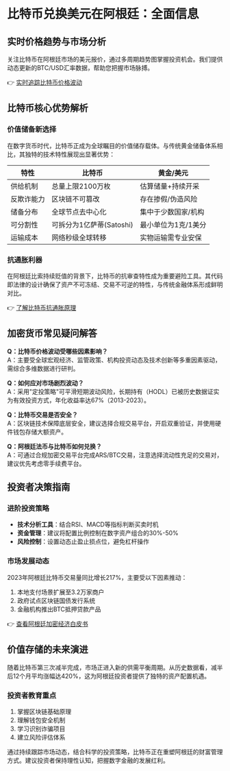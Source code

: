 # 比特币兑换美元在阿根廷：全面信息

## 实时价格趋势与市场分析

关注比特币在阿根廷市场的美元报价，通过多周期趋势图掌握投资机会。我们提供动态更新的BTC/USD汇率数据，帮助您把握市场脉搏。

👉 [实时追踪比特币价格波动](https://bit.ly/okx_welcome)

## 比特币核心优势解析

### 价值储备新选择
在数字货币时代，比特币正成为全球瞩目的价值储存载体。与传统黄金储备体系相比，其独特的技术特性展现出显著优势：

| 特性        | 比特币                  | 黄金/美元               |
|-------------|-------------------------|-------------------------|
| 供给机制    | 总量上限2100万枚        | 估算储量+持续开采       |
| 反欺诈能力  | 区块链不可篡改          | 存在掺假/伪造风险       |
| 储备分布    | 全球节点去中心化        | 集中于少数国家/机构     |
| 可分割性    | 可拆分为1亿萨蒂(Satoshi)| 最小单位为1克/1美分     |
| 运输成本    | 网络秒级全球转移        | 实物运输需专业安保      |

### 抗通胀利器
在阿根廷比索持续贬值的背景下，比特币的抗审查特性成为重要避险工具。其代码即法律的设计确保了资产不可冻结、交易不可逆的特性，与传统金融体系形成鲜明对比。

👉 [了解比特币抗通胀原理](https://bit.ly/okx_welcome)

## 加密货币常见疑问解答

**Q：比特币价格波动受哪些因素影响？**  
A：主要受全球宏观经济、监管政策、机构投资动态及技术创新等多重因素驱动，需综合多维数据进行研判。

**Q：如何应对市场剧烈波动？**  
A：采用"定投策略"可平滑短期波动风险，长期持有（HODL）已被历史数据证实为有效投资方式，年化收益率达67%（2013-2023）。

**Q：比特币交易是否安全？**  
A：区块链技术保障底层安全，建议选择合规交易平台，开启双重验证，并使用硬件钱包存储大额资产。

**Q：阿根廷法币与比特币如何兑换？**  
A：可通过合规加密交易平台完成ARS/BTC交易，注意选择流动性充足的交易对，建议优先考虑零手续费平台。

## 投资者决策指南

### 进阶投资策略
- **技术分析工具**：结合RSI、MACD等指标判断买卖时机
- **资金管理**：建议将配置比例控制在数字资产组合的30%-50%
- **风险控制**：设置动态止盈止损点位，避免杠杆操作

### 市场发展动态
2023年阿根廷比特币交易量同比增长217%，主要受以下因素推动：
1. 本地支付场景扩展至3.2万家商户
2. 政府试点区块链国债发行系统
3. 金融机构推出BTC抵押贷款产品

👉 [查看阿根廷加密经济白皮书](https://bit.ly/okx_welcome)

## 价值存储的未来演进

随着比特币第三次减半完成，市场正进入新的供需平衡周期。从历史数据看，减半后12个月平均涨幅达420%，这为阿根廷投资者提供了独特的资产配置机遇。

### 投资者教育重点
1. 掌握区块链基础原理
2. 理解钱包安全机制
3. 学习识别诈骗项目
4. 建立风险评估体系

通过持续跟踪市场动态，结合科学的投资策略，比特币正在重塑阿根廷的财富管理方式。建议投资者保持理性认知，把握数字金融的发展红利。